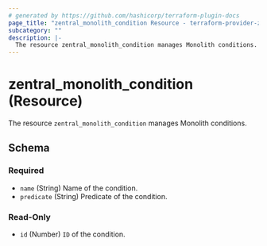 ```yaml
---
# generated by https://github.com/hashicorp/terraform-plugin-docs
page_title: "zentral_monolith_condition Resource - terraform-provider-zentral"
subcategory: ""
description: |-
  The resource zentral_monolith_condition manages Monolith conditions.
---
```


# zentral_monolith_condition (Resource)

The resource `zentral_monolith_condition` manages Monolith conditions.



<!-- schema generated by tfplugindocs -->
## Schema

### Required

- `name` (String) Name of the condition.
- `predicate` (String) Predicate of the condition.

### Read-Only

- `id` (Number) `ID` of the condition.
